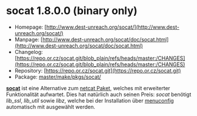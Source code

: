 # socat 1.8.0.0 (binary only)
 - Homepage: [http://www.dest-unreach.org/socat/](http://www.dest-unreach.org/socat/)
 - Manpage: [http://www.dest-unreach.org/socat/doc/socat.html](http://www.dest-unreach.org/socat/doc/socat.html)
 - Changelog: [https://repo.or.cz/socat.git/blob_plain/refs/heads/master:/CHANGES](https://repo.or.cz/socat.git/blob_plain/refs/heads/master:/CHANGES)
 - Repository: [https://repo.or.cz/socat.git](https://repo.or.cz/socat.git)
 - Package: [master/make/pkgs/socat/](https://github.com/Freetz-NG/freetz-ng/tree/master/make/pkgs/socat/)

**[socat](http://www.dest-unreach.org/socat/)** ist
eine Alternative zum [netcat Paket](netcat.md), welches mit
erweiterter Funktionalität aufwartet. Dies hat natürlich auch seinen
Preis: *socat* benötigt *lib_ssl*, *lib_util* sowie *libz*, welche bei
der Installation über
[menuconfig](../help/howtos/common/install/menuconfig.html)
automatisch mit ausgewählt werden.


